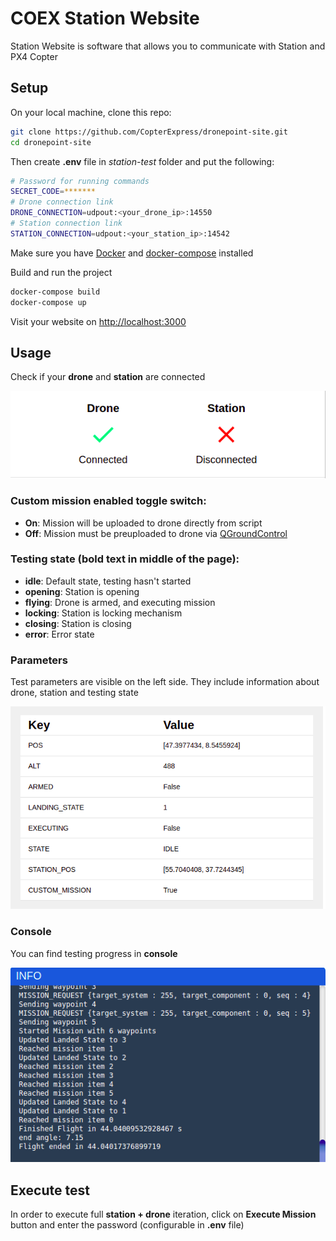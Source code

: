 # COEX Station Website 

Station Website is software that allows you to communicate with Station and PX4 Copter

## Setup

On your local machine, clone this repo:

```bash
git clone https://github.com/CopterExpress/dronepoint-site.git
cd dronepoint-site
```

Then create **.env** file in *station-test* folder and put the following:

```bash
# Password for running commands
SECRET_CODE=*******
# Drone connection link
DRONE_CONNECTION=udpout:<your_drone_ip>:14550
# Station connection link 
STATION_CONNECTION=udpout:<your_station_ip>:14542
```

Make sure you have [Docker](https://docs.docker.com/get-docker/) and [docker-compose](https://docs.docker.com/compose/install/) installed

Build and run the project

```bash
docker-compose build
docker-compose up
```

Visit your website on [http://localhost:3000](http://localhost:3000)

## Usage

Check if your **drone** and **station** are connected

![connection](media/Connection.png)

### Custom mission enabled toggle switch:
- **On**: Mission will be uploaded to drone directly from script
- **Off**: Mission must be preuploaded to drone via [QGroundControl](http://qgroundcontrol.com/)

### Testing state (bold text in middle of the page):
- **idle**: Default state, testing hasn't started
- **opening**: Station is opening
- **flying**: Drone is armed, and executing mission
- **locking**: Station is locking mechanism
- **closing**: Station is closing
- **error**: Error state

### Parameters
Test parameters are visible on the left side. They include information about drone, station and testing state

![params](media/Params.png)

### Console
You can find testing progress in **console**

![console](media/Console.png)

## Execute test

In order to execute full **station + drone** iteration, click on **Execute Mission** button and enter the password (configurable in **.env** file)
